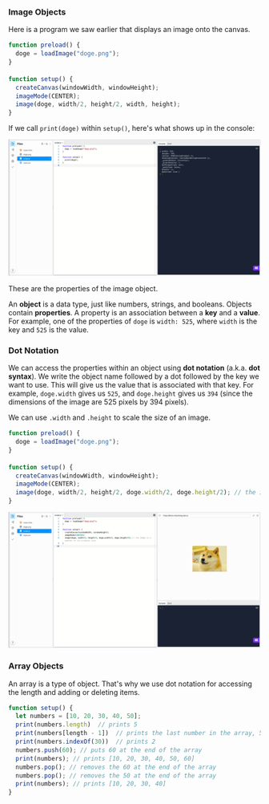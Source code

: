 ### Image Objects

Here is a program we saw earlier that displays an image onto the canvas.

```js
function preload() {
  doge = loadImage("doge.png");
}

function setup() {
  createCanvas(windowWidth, windowHeight);
  imageMode(CENTER);
  image(doge, width/2, height/2, width, height);
}
```

If we call `print(doge)` within `setup()`, here's what shows up in the console:

![](../../Images/Print_Image.png)

These are the properties of the image object.

An **object** is a data type, just like numbers, strings, and booleans. Objects contain **properties**. A property is an association between a **key** and a **value**. For example, one of the properties of `doge` is `width: 525`, where `width` is the key and `525` is the value.

### Dot Notation

We can access the properties within an object using **dot notation** (a.k.a. **dot syntax**). We write the object name followed by a dot followed by the key we want to use. This will give us the value that is associated with that key. For example, `doge.width` gives us `525`, and `doge.height` gives us `394` (since the dimensions of the image are 525 pixels by 394 pixels).

We can use `.width` and `.height` to scale the size of an image.

```js
function preload() {
  doge = loadImage("doge.png");
}

function setup() {
  createCanvas(windowWidth, windowHeight);
  imageMode(CENTER);
  image(doge, width/2, height/2, doge.width/2, doge.height/2); // the image is a quarter of its original size
}
```

![](../../Images/Quarter_Doge.png)

### Array Objects

An array is a type of object. That's why we use dot notation for accessing the length and adding or deleting items.

```js
function setup() {
  let numbers = [10, 20, 30, 40, 50]; 
  print(numbers.length)  // prints 5
  print(numbers[length - 1])  // prints the last number in the array, 50
  print(numbers.indexOf(30))  // prints 2
  numbers.push(60); // puts 60 at the end of the array
  print(numbers); // prints [10, 20, 30, 40, 50, 60]
  numbers.pop(); // removes the 60 at the end of the array
  numbers.pop(); // removes the 50 at the end of the array
  print(numbers); // prints [10, 20, 30, 40]
}
```
